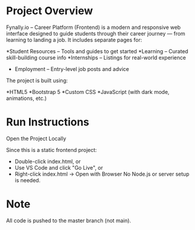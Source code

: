 # Project Overview
Fynally.io – Career Platform (Frontend) is a modern and responsive web interface designed to guide students through their career journey — from learning to landing a job.
It includes separate pages for:

*Student Resources – Tools and guides to get started
*Learning – Curated skill-building course info
*Internships – Listings for real-world experience
* Employment – Entry-level job posts and advice

The project is built using:

*HTML5
*Bootstrap 5
*Custom CSS
*JavaScript (with dark mode, animations, etc.)
# Run Instructions
Open the Project Locally

Since this is a static frontend project:

* Double-click index.html, or
* Use VS Code and click "Go Live", or
* Right-click index.html → Open with Browser
No Node.js or server setup is needed.

# Note
 All code is pushed to the master branch (not main).
